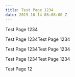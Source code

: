 ```yaml
---
title: Test Page 1234
date: 2019-10-14 08:08:00 Z
---
```


Test Page 1234

Test Page 1234Test Page 1234

Test Page 1234Test Page 1234

Test Page 1234Test Page 1234

Test Page 12